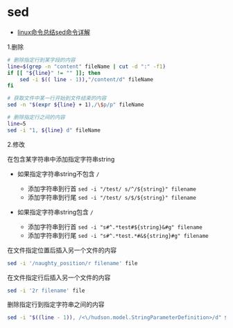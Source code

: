 # sed

* [linux命令总结sed命令详解](https://www.cnblogs.com/ginvip/p/6376049.html)

1.删除

```bash
# 删除指定行到某字段的内容
line=$(grep -n "content" fileName | cut -d ":" -f1)
if [[ "${line}" != "" ]]; then
	sed -i $(( line - 1)),"/content/d" fileName
fi

# 获取文件中某一行开始到文件结束的内容
sed -n "$(expr ${line} + 1),/\$p/p" fileName

# 删除指定行之间的内容
line=5
sed -i "1, ${line} d" fileName
```

2.修改

在包含某字符串中添加指定字符串string

* 如果指定字符串string不包含 `/`
    * 添加字符串到行首 `sed -i "/test/ s/^/${string}" filename`
    * 添加字符串到行尾 `sed -i "/test/ s/$/${string}" filename`

* 如果指定字符串string包含 `/`
    * 添加字符串到行首 `sed -i "s#^.*test#${string}&#g" filename`
    * 添加字符串到行尾 `sed -i "s#^.*test.*#&${string}#g" filename`





在文件指定位置后插入另一个文件的内容

```bash
sed -i '/naughty_position/r filename' file
```

在文件指定行后插入另一个文件的内容

```bash
sed -i '2r filename' file
```

删除指定行到指定字符串之间的内容

```bash
sed -i "$((line - 1)), /<\/hudson.model.StringParameterDefinition>/d" ${configFilename}
```

